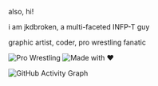 also, hi!

i am jkdbroken, a multi-faceted INFP-T guy

graphic artist, coder, pro wrestling fanatic

![Pro Wrestling](https://img.shields.io/badge/Interest-Pro%20Wrestling-blueviolet)
![Made with ❤️](https://img.shields.io/badge/Made%20with-%E2%9D%A4-blue)

![GitHub Activity Graph](https://activity-graph.herokuapp.com/graph?username=yourusername&theme=react-dark)

